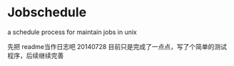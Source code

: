 Jobschedule
===========

a schedule process for maintain jobs in unix

先把 readme当作日志吧
20140728  目前只是完成了一点点，写了个简单的测试程序，后续继续完善
